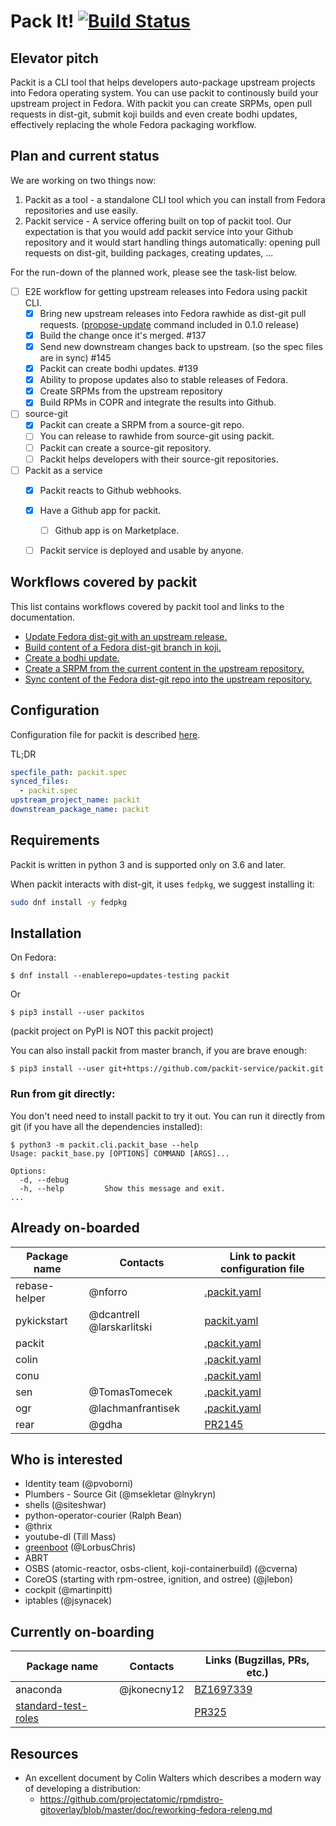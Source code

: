 # Pack It! [![Build Status](https://ci.centos.org/job/packit-master/badge/icon)](https://ci.centos.org/job/packit-master)

## Elevator pitch

Packit is a CLI tool that helps developers auto-package upstream projects
into Fedora operating system.
You can use packit to continously build your upstream project in Fedora.
With packit you can create SRPMs, open pull requests in dist-git, submit koji builds and even
create bodhi updates, effectively replacing the whole Fedora packaging workflow.

## Plan and current status

We are working on two things now:
 1. Packit as a tool - a standalone CLI tool which you can install from Fedora
    repositories and use easily.
 2. Packit service - A service offering built on top of packit tool. Our
    expectation is that you would add packit service into your Github
    repository and it would start handling things automatically: opening pull
    requests on dist-git, building packages, creating updates, ...

For the run-down of the planned work, please see the task-list below.


* [ ] E2E workflow for getting upstream releases into Fedora using packit CLI.
  * [x] Bring new upstream releases into Fedora rawhide as dist-git pull
        requests. ([propose-update](https://packit.dev/docs/cli/propose-update/) command included in 0.1.0 release)
  * [x] Build the change once it's merged. #137
  * [x] Send new downstream changes back to upstream. (so the spec files are in
        sync) #145
  * [x] Packit can create bodhi updates. #139
  * [x] Ability to propose updates also to stable releases of Fedora.
  * [x] Create SRPMs from the upstream repository
  * [x] Build RPMs in COPR and integrate the results into Github.
* [ ] source-git
  * [x] Packit can create a SRPM from a source-git repo.
  * [ ] You can release to rawhide from source-git using packit.
  * [ ] Packit can create a source-git repository.
  * [ ] Packit helps developers with their source-git repositories.
* [ ] Packit as a service
  * [x] Packit reacts to Github webhooks.
  * [x] Have a Github app for packit.
    * [ ] Github app is on Marketplace.
  * [ ] Packit service is deployed and usable by anyone.


## Workflows covered by packit

This list contains workflows covered by packit tool and links to the documentation.

* [Update Fedora dist-git with an upstream release.](https://packit.dev/docs/cli/propose-update/)
* [Build content of a Fedora dist-git branch in koji.](https://packit.dev/docs/cli/build/)
* [Create a bodhi update.](https://packit.dev/docs/cli/create-bodhi-update/)
* [Create a SRPM from the current content in the upstream repository.](https://packit.dev/docs]/cli/srpm/)
* [Sync content of the Fedora dist-git repo into the upstream repository.](https://packit.dev/docs]/cli/sync-from-downstream/)


## Configuration

Configuration file for packit is described [here](http://packit.dev/docs/configuration/).

TL;DR

```yaml
specfile_path: packit.spec
synced_files:
  - packit.spec
upstream_project_name: packit
downstream_package_name: packit
```


## Requirements

Packit is written in python 3 and is supported only on 3.6 and later.

When packit interacts with dist-git, it uses `fedpkg`, we suggest installing it:

```bash
sudo dnf install -y fedpkg
```

## Installation

On Fedora:

```
$ dnf install --enablerepo=updates-testing packit
```

Or

```
$ pip3 install --user packitos
```

(packit project on PyPI is NOT this packit project)

You can also install packit from master branch, if you are brave enough:

```
$ pip3 install --user git+https://github.com/packit-service/packit.git
```


### Run from git directly:

You don't need need to install packit to try it out. You can run it directly
from git (if you have all the dependencies installed):

```
$ python3 -m packit.cli.packit_base --help
Usage: packit_base.py [OPTIONS] COMMAND [ARGS]...

Options:
  -d, --debug
  -h, --help         Show this message and exit.
...
```

## Already on-boarded

 Package name      | Contacts                  | Link to packit configuration file
-------------------|---------------------------|----------------------------------------------------------------------
 rebase-helper     | @nforro                   | [.packit.yaml](https://github.com/rebase-helper/rebase-helper/blob/master/.packit.yml)
 pykickstart       | @dcantrell @larskarlitski | [packit.yaml](https://github.com/dcantrell/pykickstart/blob/master/packit.yaml)
 packit            |                           | [.packit.yaml](https://github.com/packit-service/packit/blob/master/.packit.yaml)
 colin             |                           | [.packit.yaml](https://github.com/user-cont/colin/blob/master/.packit.yaml)
 conu              |                           | [.packit.yaml](https://github.com/user-cont/conu/blob/master/.packit.yaml)
 sen               | @TomasTomecek             | [.packit.yaml](https://github.com/TomasTomecek/sen/blob/master/.packit.yaml)
 ogr               | @lachmanfrantisek         | [.packit.yaml](https://github.com/packit-service/ogr/blob/master/.packit.yaml)
 rear              | @gdha                     | [PR2145](https://github.com/rear/rear/pull/2145)

## Who is interested

* Identity team (@pvoborni)
* Plumbers - Source Git (@msekletar @lnykryn)
* shells (@siteshwar)
* python-operator-courier (Ralph Bean)
* @thrix
* youtube-dl (Till Mass)
* [greenboot](https://github.com/LorbusChris/greenboot/) (@LorbusChris)
* ABRT
* OSBS (atomic-reactor, osbs-client, koji-containerbuild) (@cverna)
* CoreOS (starting with rpm-ostree, ignition, and ostree) (@jlebon)
* cockpit (@martinpitt)
* iptables (@jsynacek)

## Currently on-boarding

 Package name       | Contacts                  | Links (Bugzillas, PRs, etc.)
--------------------|---------------------------|----------------------------------------------------------------------
 anaconda           | @jkonecny12               | [BZ1697339](https://bugzilla.redhat.com/show_bug.cgi?id=1697339)
 [standard-test-roles](https://pagure.io/standard-test-roles)|                           | [PR325](https://pagure.io/standard-test-roles/pull-request/325)

## Resources

 * An excellent document by Colin Walters which describes a modern way of
   developing a distribution:
   * https://github.com/projectatomic/rpmdistro-gitoverlay/blob/master/doc/reworking-fedora-releng.md
